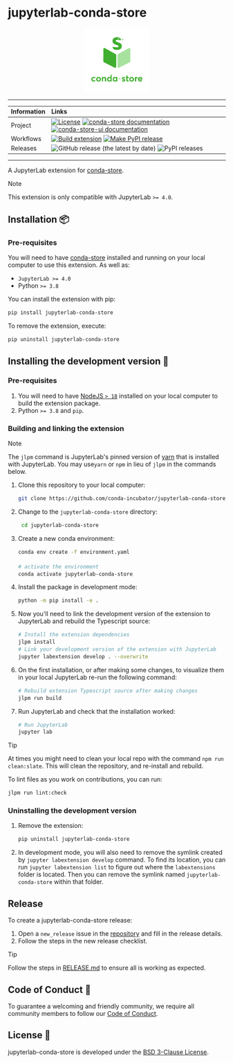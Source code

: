 # jupyterlab-conda-store

<div align="center">
  <img src="https://raw.githubusercontent.com/conda-incubator/conda-store/main/docusaurus-docs/community/assets/logos/conda-store-logo-vertical-lockup.svg" alt="conda-store logo" width="30%">
</div>

---

| Information | Links                                                                                                                                                                                                                                                                                                                                                                                                                                                                         |
| :---------- | :---------------------------------------------------------------------------------------------------------------------------------------------------------------------------------------------------------------------------------------------------------------------------------------------------------------------------------------------------------------------------------------------------------------------------------------------------------------------------- |
| Project     | [![License](https://img.shields.io/badge/License-BSD%203--Clause-gray.svg?&colorB=298642&style=flat.svg)](https://opensource.org/licenses/BSD-3-Clause) [![conda-store documentation](https://img.shields.io/badge/conda--store-documentation%20📖-gray.svg?&colorB=298642&style=flat.svg)][conda-store-docs] [![conda-store-ui documentation](https://img.shields.io/badge/conda--store--UI-documentation%20📖-gray.svg?&colorB=298642&style=flat.svg)][conda-store-ui-docs] |
| Workflows   | [![Build extension](https://github.com/conda-incubator/jupyterlab-conda-store/actions/workflows/build.yml/badge.svg)](https://github.com/conda-incubator/jupyterlab-conda-store/actions/workflows/build.yml) [![Make PyPI release](https://github.com/conda-incubator/jupyterlab-conda-store/actions/workflows/release.yml/badge.svg)](https://github.com/conda-incubator/jupyterlab-conda-store/actions/workflows/release.yml)                                               |
| Releases    | ![GitHub release (the latest by date)](https://img.shields.io/github/v/release/conda-incubator/jupyterlab-conda-store?logo=Github) ![PyPI releases](https://img.shields.io/pypi/v/jupyterlab-conda-store)                                                                                                                                                                                                                                                                     |

---

A JupyterLab extension for [conda-store][conda-store-repo].

> [!NOTE]
> This extension is only compatible with JupyterLab `>= 4.0`.

## Installation 📦

### Pre-requisites

You will need to have [conda-store][conda-store-repo] installed and running on your local computer to use this extension. As well as:

- `JupyterLab >= 4.0`
- Python `>= 3.8`

You can install the extension with pip:

```bash
pip install jupyterlab-conda-store
```

To remove the extension, execute:

```bash
pip uninstall jupyterlab-conda-store
```

## Installing the development version 🚀

### Pre-requisites

1. You will need to have [NodeJS `> 18`](https://nodejs.org/en/download/) installed on your local computer to build the extension package.
2. Python `>= 3.8` and `pip`.

### Building and linking the extension

> [!NOTE]
> The `jlpm` command is JupyterLab's pinned version of [yarn](https://yarnpkg.com/) that is installed with JupyterLab. You may use`yarn` or `npm` in lieu of `jlpm` in the commands below.

1. Clone this repository to your local computer:

   ```bash
   git clone https://github.com/conda-incubator/jupyterlab-conda-store.git
   ```

2. Change to the `jupyterlab-conda-store` directory:

   ```bash
    cd jupyterlab-conda-store
   ```

3. Create a new conda environment:

   ```bash
   conda env create -f environment.yaml

   # activate the environment
   conda activate jupyterlab-conda-store
   ```

4. Install the package in development mode:

   ```bash
   python -m pip install -e .
   ```

5. Now you'll need to link the development version of the extension to JupyterLab and rebuild the Typescript source:

   ```bash
   # Install the extension dependencies
   jlpm install
   # Link your development version of the extension with JupyterLab
   jupyter labextension develop . --overwrite
   ```

6. On the first installation, or after making some changes, to visualize them in your local JupyterLab re-run the following command:

   ```bash
   # Rebuild extension Typescript source after making changes
   jlpm run build
   ```

7. Run JupyterLab and check that the installation worked:

   ```bash
   # Run JupyterLab
   jupyter lab
   ```

> [!TIP]
> At times you might need to clean your local repo with the command `npm run clean:slate`. This will clean the repository, and re-install and rebuild.

To lint files as you work on contributions, you can run:

```bash
jlpm run lint:check
```

### Uninstalling the development version

1. Remove the extension:

   ```bash
   pip uninstall jupyterlab-conda-store
   ```

2. In development mode, you will also need to remove the symlink created by `jupyter labextension develop`
   command. To find its location, you can run `jupyter labextension list` to figure out where the `labextensions`
   folder is located. Then you can remove the symlink named `jupyterlab-conda-store` within that folder.

## Release

To create a jupyterlab-conda-store release:

1. Open a `new_release` issue in the [repository][jupyterlab-conda-store-repo] and fill in the release details.
2. Follow the steps in the new release checklist.

> [!TIP]
> Follow the steps in [RELEASE.md](./RELEASE.md) to ensure all is working as expected.

## Code of Conduct 🤝

To guarantee a welcoming and friendly community, we require all community members to follow our [Code of Conduct](https://github.com/conda-incubator/governance/blob/main/CODE_OF_CONDUCT.md).

## License 📃

jupyterlab-conda-store is developed under the [BSD 3-Clause License](./LICENSE).

<!-- reusable links -->

[conda-store-docs]: https://conda.store/
[conda-store-ui-docs]: https://conda-incubator.github.io/conda-store-ui/?path=/docs/welcome--docs
[conda-store-repo]: https://github.com/conda-incubator/conda-store
[jupyterlab-conda-store-repo]: https://github.com/conda-incubator/jupyterlab-conda-store
